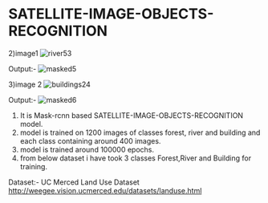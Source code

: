 # SATELLITE-IMAGE-OBJECTS-RECOGNITION

2)image1
![river53](https://user-images.githubusercontent.com/62059604/92327954-f7a9d400-f07a-11ea-8584-6b8b81ed0162.jpg)

Output:-
![masked5](https://user-images.githubusercontent.com/62059604/92327868-53c02880-f07a-11ea-9762-e44db10c7986.png)




3)image 2
![buildings24](https://user-images.githubusercontent.com/62059604/92327928-ba454680-f07a-11ea-8d79-668c4c37e3c2.jpg)

Output:-
![masked6](https://user-images.githubusercontent.com/62059604/92327908-941fa680-f07a-11ea-89a2-87b1bf98aea8.png)



1) It is Mask-rcnn based SATELLITE-IMAGE-OBJECTS-RECOGNITION model.
2) model is trained on 1200 images of classes forest, river and building and each class containing around 400 images.
3) model is trained around 100000 epochs.
4) from below dataset i have took 3 classes Forest,River and Building for training.

Dataset:- UC Merced Land Use Dataset
http://weegee.vision.ucmerced.edu/datasets/landuse.html
